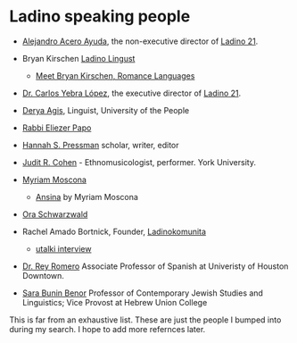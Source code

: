 # Ladino speaking people

* [Alejandro Acero Ayuda](https://cas.uoregon.edu/directory/profiles/all/aaceroay), the non-executive director of  [Ladino 21](https://www.ladino21.org/).
* Bryan Kirschen [Ladino Lingust](https://ladinolinguist.com/)
    * [Meet Bryan Kirschen, Romance Languages](https://www.binghamton.edu/news/story/693/meet-bryan-kirschen-romance-languages)
* [Dr. Carlos Yebra López](https://nyu.academia.edu/CarlosYebraLopez), the executive director of [Ladino 21](https://www.ladino21.org/).
* [Derya Agis](https://deryaagis.weebly.com/), Linguist, University of the People

* [Rabbi Eliezer Papo](https://bgu.academia.edu/EliezerPapo)
* [Hannah S. Pressman](https://hannahpressman.com/) scholar, writer, editor
* [Judit R. Cohen](https://www.judithcohen.ca/) - Ethnomusicologist, performer. York University.
* [Myriam Moscona](https://en.wikipedia.org/wiki/Myriam_Moscona)
    * [Ansina](https://smile.amazon.com/Ansina-Myriam-Moscona/dp/8416193843/) by Myriam Moscona
* [Ora Schwarzwald](https://biu.academia.edu/oschwarzwald)
* Rachel Amado Bortnick, Founder, [Ladinokomunita](https://ladinokomunita.groups.io/)
    * [utalki interview](https://utalk.com/news/meet-our-speakers-rachel-bortnick-ladino/)
* [Dr. Rey Romero](https://www.uhd.edu/academics/humanities/undergraduate-programs/spanish/Pages/bios-romero.aspx) Associate Professor of Spanish at Univeristy of Houston Downtown.
* [Sara Bunin Benor](http://huc.edu/directory/sarah-bunin-benor) Professor of Contemporary Jewish Studies and Linguistics; Vice Provost at Hebrew Union College

This is far from an exhaustive list. These are just the people I bumped into during my search. I hope to add more refernces later.
